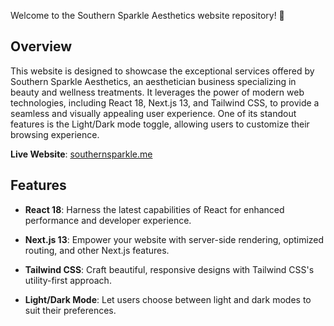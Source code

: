 
Welcome to the Southern Sparkle Aesthetics website repository! 🌟

## Overview

This website is designed to showcase the exceptional services offered by Southern Sparkle Aesthetics, an aesthetician business specializing in beauty and wellness treatments. It leverages the power of modern web technologies, including React 18, Next.js 13, and Tailwind CSS, to provide a seamless and visually appealing user experience. One of its standout features is the Light/Dark mode toggle, allowing users to customize their browsing experience.

**Live Website**: [southernsparkle.me](https://southernsparkle.me)

## Features

- **React 18**: Harness the latest capabilities of React for enhanced performance and developer experience.

- **Next.js 13**: Empower your website with server-side rendering, optimized routing, and other Next.js features.

- **Tailwind CSS**: Craft beautiful, responsive designs with Tailwind CSS's utility-first approach.

- **Light/Dark Mode**: Let users choose between light and dark modes to suit their preferences.
